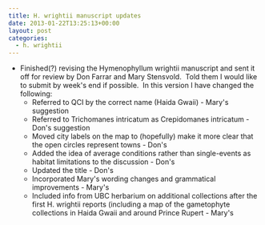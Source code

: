 ```yaml
---
title: H. wrightii manuscript updates
date: 2013-01-22T13:25:13+00:00
layout: post
categories:
  - h. wrightii
---
```

  * Finished(?) revising the Hymenophyllum wrightii manuscript and sent it off for review by Don Farrar and Mary Stensvold.  Told them I would like to submit by week's end if possible.  In this version I have changed the following:
      * Referred to QCI by the correct name (Haida Gwaii) - Mary's suggestion
      * Referred to Trichomanes intricatum as Crepidomanes intricatum - Don's suggestion
      * Moved city labels on the map to (hopefully) make it more clear that the open circles represent towns - Don's
      * Added the idea of average conditions rather than single-events as habitat limitations to the discussion - Don's
      * Updated the title - Don's
      * Incorporated Mary's wording changes and grammatical improvements - Mary's
      * Included info from UBC herbarium on additional collections after the first H. wrightii reports (including a map of the gametophyte collections in Haida Gwaii and around Prince Rupert - Mary's
  
